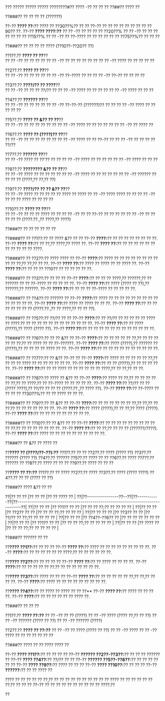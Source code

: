 ??? ????? ????? ????? ????????#?? ???? -?? ?? ?? ??
??##?? ???? ??

??###?? ?? ?? ?? ?? (??????)

??-?? **???? ??:**?? ???? ?? ??30??%?? ?? ?? ??-?? ?? ?? ?? ?? ?? ?? ?? ?? ??90?? ??.
??-?? **???? ????:??**
?? ?? -?? ?? ?? ?? ?? ??20??%
?? ?? -?? ?? ?? ?? ?? ?? ?? ?? ??15??%
?? ?? -?? ?? ??-???? ?? ?? ?? ?? ?? ?? ??75??%?? ?? ?? ??

??###?? ?? ?? ?? ?? ???? (??10??-??20?? ??)

??1??.?? **???? ?? ??**??  
??  ?? -?? ?? ?? ?? ??
??  ?? -?? ?? ?? ?? ?? ?? ??
??  ?? -?? ???? ?? ?? ?? ?? ??

??2??.?? **???? ?? ??**??  
??  ?? -?? ?? ?? ?? ??
??  ?? -?? ??-???? ?? ??
??  ?? -?? ??-?? ?? ?? ?? ??

??3??.?? **????/?? ?? ????**??  
??  ?? -?? ?? ?? ?? ??/?? ??
??  ?? -?? ???? ?? ?? ?? ??
??  ?? -?? ???? ?? ?? ??

??4??.?? **?????? ??**??  
??  ?? -?? ?? ?? ?? ??
??  ?? -?? ??-??-?? (??????)?? ?? ??
??  ?? -?? ???? ?? ?? ?? ?? ??

??5??.?? **???? ?? &?? ?? ??**??  
??  ?? -?? ?? ?? ?? ?? ?? ??
??  ?? -?? ???? ?? ?? ?? ?? ??
??  ?? -?? ?? ???? ??

??6??.?? **???? ?? (????)?? ??**??  
??  ?? -?? ?? ?? ?? ?? ?? ??
??  ?? -?? ???? ?? ?? ??-?? ??
??  ?? -?? ?? ?? ?? ?? ??/??

??7??.?? **?????? ??**??  
??  ?? -?? ???? ?? ??'?? ?? ??
??  ?? -?? ???? ?? ?? ?? ??
??  ?? -?? ???? ?? ?? ??

??8??.?? **???????? &?? ?? ??**??  
??  ?? -?? ???? ?? ?? ?? ?? ??
??  ?? -?? ???? ?? ?? ?? ?? ??
??  ?? -?? ?????? ?? ?? ?? ?? (????,?? ??,?? ??)

??9??.?? **????/?? ?? ?? &?? ??**??  
??  ?? -?? ???? ?? ?? ?? ?? ?? ???? ?? ????
??  ?? -?? ???? ???? ?? ??
??  ?? -?? ?? ?? ?? ???? ?? ?? ?? ??

??10??.?? **???? ?? ??**??  
??   ?? -?? ?? ?? ?? ???? ?? ??
??   ?? -?? ?? ?? ??-?? ?? ?? ?? ??
??   ?? -?? ?? ?? ?? ?? ?? (????.??.,?? ????,?? ????)

??###?? ?? ?? ?? ?? ?? ??

??####?? ?? ??1??:?? ?? ???? &?? ?? ??
??-?? **????:**?? ?? ?? ?? ?? ?? ?? ?? ??.
??-?? **???? ??:**?? ?? ??,?? ????,?? ???? ??.
??-?? **???? ??:**?? ?? ?? ?? ?? ?? ?? ?? ?? ?? ?? ?? ????.

??####?? ?? ??2??:?? ???? ???? ??
??-?? **????:**?? ???? ?? ?? ?? ?? ?? ?? ?? ?? ?? ?? ??,?? ??,?? ?? ??.
??-?? **???? ??:**?? ???? ?? ???? ?? ?? ???? ??.
??-?? **???? ??:**?? ?? ?? ?? ??10?? ?? ?? ?? ?? ?? ??.

??####?? ?? ??3??:?? ?? ?? ??
??-?? **????:**?? ?? ?? ?? ????,?? ??????,?? ?? ?????? ?? ?? ??-???? ?? ?? ?? ?? ??.
??-?? **???? ??:**?? ???? (???? ?? ??),?? ??????,?? ??????.
??-?? **???? ??:**?? ?? ?? ?? ??-???? ?? ?? ?? ?? ??.

??####?? ?? ??4??:?? ?????? ??
??-?? **????:**?? ???? ?? ?? ?? ?? ?? ?? ?? ?? ?? ?? ?? ?? ?? ??.
??-?? **???? ??:**?? ???? ?? ???? ?? ?? ??.
??-?? **???? ??:**?? ?? ?? ?? ?? ?? ?? ?? (????.??.,?? ?? ????,?? ?? ?? ??).

??####?? ?? ??5??:?? ??/?? ?? ??
??-?? **????:**?? ?? ??/?? ?? ?? ?? ?? ?? ???? ?? ????.?? ?? ?? ?? ?? ?? ?? ?? ?? ?? ?? ?? ??.
??-?? **???? ??:**?? ?? ???? (????),?? ???? (???? ??).
??-?? **???? ??:**?? ?? ?? ?? ?? ?? ?? ?? ?? ?? ?? ?? ??.

??####?? ?? ??6??:?? ?? ?? &?? ??
??-?? **????:**?? ?? ?? ?? ?? ?? ??,?? ?? ?? ?? ?? ?? ??.?? ?? ???? ?? ?? ??-??????.
??-?? **???? ??:**?? ???? (????),?? ?????? ?? (????),?? ?? ?? ?? ?? ???? ?? ??.
??-?? **???? ??:**?? ?? ?? ?? ?? ?? ?? ?? ?? ?? ??.

??####?? ?? ??7??:?? ?? &?? ??-?? ??
??-?? **????:**?? ???? ?? ?? ?? ?? ?? ??,?? ?? ?? ?? ???? ?? ?? ?? ?? ?? ?? ??.
??-?? **???? ??:**?? ?? ?? (????),?? ?? ?? ?? ?? ??.
??-?? **???? ??:**?? ?? ?? ???? ?? ?? ?? ?? ?? ?? ????,?? ?? ??,?? ?? ??.

??####?? ?? ??8??:?? ???? ?? &?? ??
??-?? **????:**?? ???? ?? ??,?? ?? ?? ?? ?? ?? ??,?? ?? ????.?? ?? ??-???? ?? ?? ?? ?? ??.
??-?? **???? ??:**?? ??/?? ?? ?? (???? ????),?? ??/?? ?? ?? ?? (????.??.,?? ???? ??).
??-?? **???? ??:**?? ??-???? ?? ?? ?? ?? ??30??%?? ?? ?? ???? ?? ?? ??.

??####?? ?? ??9??:?? ?? &?? ??
??-?? **????:**?? ?? ?? ?? ?? ?? ?? ??,?? ??,?? ?? ??.?? ?? ?? ?? ?? ?? ?? ??.
??-?? **???? ??:**?? ???? (????),?? ?? ??,?? ???? (????).
??-?? **???? ??:**?? ?? ?? ?? ?? ?? ?? ?? ?? ??.

??####?? ?? ??10??:?? ?? &?? ?? ??
??-?? **????:**?? ?? ?? ?? ?? ?? ?? ?? ?? ?? ?? ??.?? ?? ?? ?? ?? ?? ?? ??.
??-?? **???? ??:**?? ?? ??,?? ?? ?? ?? (??????/????).
??-?? **???? ??:**?? ???? ?? ?? ?? ?? ?? ?? ?? ?? ?? ??.

??###?? ?? &?? ?? ???? ??

??**???? ?? (????/??-??):??**
??1??.?? ?? ??
??2??.?? ???? (???? ??)
??3??.?? ?????? (???? ??)
??4??.?? ??????
??5??.?? ???? ?? ??
??6??.?? ????
??7??.?? ?????? ??
??8??.?? ???? ?? ?? ??
??9??.?? ???? ?? ?? ??

??**???? ?? ??:??**
??1??.?? ?? ????
??2??.?? ????
??3??.?? ???? (???? ????)
??4??.?? ?? ?? (???? ?? ??)

??###?? ???? &?? ?? ??

??|?? ??           ?? |?? ?? ?? |?? ?? ????                                                                ?? |
??|??----------------??--??|??-----------??|??--------------------------------------------------------------------------------??|
??|?? ??        ?? |?? ??1?? ??   ?? |?? ?? ?? ??;?? ?? ?? ??                          ?? |
??|?? ??        ?? |?? ??2?? ??  ?? |?? ?? ?? ??;?? ?? ??                                     ?? |
??|?? ?? ??   ?? |?? ??3?? ??   ?? |?? ??/?? ?? ??;?? ?? ?? ??                                           ?? |
??|?? ??       ?? |?? ??4??-??6?? ?? |?? ?? ?? ?? ?? ??                                    ?? |
??|?? ??       ?? |?? ??1?? ??   ?? |?? ?? ?? ??;?? ?? ?? ??                                   ?? |
??|?? ??     ?? |?? ????  ?? |?? ?? ?? ??;?? ?? ?? ??                            ?? |

??###?? ?????? ?? ??

??**???? ??1??:**?? ?? ?? ??
??-?? **???? ??:**?? ???? ?? ?? ?? ?? ?? ?? ?? ?? ??.
??-?? **????:**?? ?? ?? ?? ?? ?? ?? ????.?? ?? ?? ?? ?? ?? ??.

??**???? ??2??:**?? ?? ?? ?? ??
??-?? **???? ??:**?? ?? ???? ?? ?? ?? ??.
??-?? **????:**?? ?? ?? ?? ?? ?? ??.?? ?? ?? ?? ?? ?? ?? ??.

??**???? ??3??:**?? ???? ?? ?? ??
??-?? **???? ??:**?? ?? ?? ?? ?? ?? ??,?? ??,?? ?? ?? ??.
??-?? **????:**?? ???? ?? ?? ?? ?? ?? ?? ?? ?? ??.

??**???? ??4??:**?? ?? ???? ?? ???? ?? ?? ??**
??-?? **???? ??:**?? ???? ?? ?? ?? ??.
??-?? **????:**?? ?? ?? ?? ?? ?? ?? ???? ??.

??###?? ?? ?? ??

??1??.?? **???? ??:??**
??  ?? -?? ?? ?? (????)
??  ?? -?? ???? (???? ??,?? ?? ??)
??  ?? -?? ?????? (???? ?? ??)
??  ?? -?? ?????? (????)

??2??.?? **???? ?? ??:??**
??  ?? -?? ?? ???? (???? ?? ??)
??  ?? -?? ????
??  ?? -?? ???? ?? ?? ?? ?? ?? ?? ??

??###?? ???? ?? ?? ???? ???? ??

??-?? **???? ??1??:**?? ?? ?? ?? ??
??-?? **?????? ??2??-??3??:**?? ?? ?? ?? ?????? ??
??-?? **???? ??4??:**?? ??/?? ?? ??
??-?? **?????? ??5??-??8??:**?? ?? ?? ?? ?? ?? ??
??-?? **???? ??9??:**?? ???? ?? ?? ??
??-?? **???? ??10??:**?? ?? ?? ??
??-?? **??????:**?? ?? ?? ???? ??

???? ?? ?? ?? ?? ?? ??,?? ?? ?? ?? ?? ?? ?? ?? ?? ?? ?? ???? ?? ?? ?? ?? ?? ?? ??.?? ?? ?? ?? ??-?? ?? ?? ?? ?? ?? ?? ?? ?? ?? ?? ????.??

??
